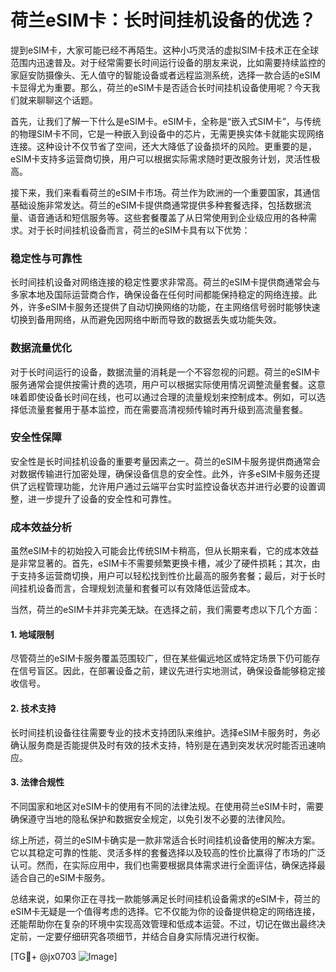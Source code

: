 # 荷兰eSIM卡：长时间挂机设备的优选？

提到eSIM卡，大家可能已经不再陌生。这种小巧灵活的虚拟SIM卡技术正在全球范围内迅速普及。对于经常需要长时间运行设备的朋友来说，比如需要持续监控的家庭安防摄像头、无人值守的智能设备或者远程监测系统，选择一款合适的eSIM卡显得尤为重要。那么，荷兰的eSIM卡是否适合长时间挂机设备使用呢？今天我们就来聊聊这个话题。

首先，让我们了解一下什么是eSIM卡。eSIM卡，全称是“嵌入式SIM卡”，与传统的物理SIM卡不同，它是一种嵌入到设备中的芯片，无需更换实体卡就能实现网络连接。这种设计不仅节省了空间，还大大降低了设备损坏的风险。更重要的是，eSIM卡支持多运营商切换，用户可以根据实际需求随时更改服务计划，灵活性极高。

接下来，我们来看看荷兰的eSIM卡市场。荷兰作为欧洲的一个重要国家，其通信基础设施非常发达。荷兰的eSIM卡提供商通常提供多种套餐选择，包括数据流量、语音通话和短信服务等。这些套餐覆盖了从日常使用到企业级应用的各种需求。对于长时间挂机设备而言，荷兰的eSIM卡具有以下优势：

### 稳定性与可靠性

长时间挂机设备对网络连接的稳定性要求非常高。荷兰的eSIM卡提供商通常会与多家本地及国际运营商合作，确保设备在任何时间都能保持稳定的网络连接。此外，许多eSIM卡服务还提供了自动切换网络的功能，在主网络信号弱时能够快速切换到备用网络，从而避免因网络中断而导致的数据丢失或功能失效。

### 数据流量优化

对于长时间运行的设备，数据流量的消耗是一个不容忽视的问题。荷兰的eSIM卡服务通常会提供按需计费的选项，用户可以根据实际使用情况调整流量套餐。这意味着即使设备长时间在线，也可以通过合理的流量规划来控制成本。例如，可以选择低流量套餐用于基本监控，而在需要高清视频传输时再升级到高流量套餐。

### 安全性保障

安全性是长时间挂机设备的重要考量因素之一。荷兰的eSIM卡服务提供商通常会对数据传输进行加密处理，确保设备信息的安全性。此外，许多eSIM卡服务还提供了远程管理功能，允许用户通过云端平台实时监控设备状态并进行必要的设置调整，进一步提升了设备的安全性和可靠性。

### 成本效益分析

虽然eSIM卡的初始投入可能会比传统SIM卡稍高，但从长期来看，它的成本效益是非常显著的。首先，eSIM卡不需要频繁更换卡槽，减少了硬件损耗；其次，由于支持多运营商切换，用户可以轻松找到性价比最高的服务套餐；最后，对于长时间挂机设备而言，合理规划流量和套餐可以有效降低运营成本。

当然，荷兰的eSIM卡并非完美无缺。在选择之前，我们需要考虑以下几个方面：

#### 1. **地域限制**
尽管荷兰的eSIM卡服务覆盖范围较广，但在某些偏远地区或特定场景下仍可能存在信号盲区。因此，在部署设备之前，建议先进行实地测试，确保设备能够稳定接收信号。

#### 2. **技术支持**
长时间挂机设备往往需要专业的技术支持团队来维护。选择eSIM卡服务时，务必确认服务商是否能提供及时有效的技术支持，特别是在遇到突发状况时能否迅速响应。

#### 3. **法律合规性**
不同国家和地区对eSIM卡的使用有不同的法律法规。在使用荷兰eSIM卡时，需要确保遵守当地的隐私保护和数据安全规定，以免引发不必要的法律风险。

综上所述，荷兰的eSIM卡确实是一款非常适合长时间挂机设备使用的解决方案。它以其稳定可靠的性能、灵活多样的套餐选择以及较高的性价比赢得了市场的广泛认可。然而，在实际应用中，我们也需要根据具体需求进行全面评估，确保选择最适合自己的eSIM卡服务。

总结来说，如果你正在寻找一款能够满足长时间挂机设备需求的eSIM卡，荷兰的eSIM卡无疑是一个值得考虑的选择。它不仅能为你的设备提供稳定的网络连接，还能帮助你在复杂的环境中实现高效管理和低成本运营。不过，切记在做出最终决定前，一定要仔细研究各项细节，并结合自身实际情况进行权衡。

[TG💪+ @jx0703 ![Image](https://github.com/user-attachments/assets/dbca1d08-cadb-493c-b0ec-ad6f7a83f270)]